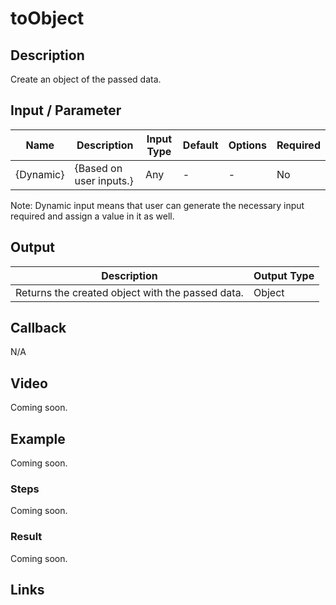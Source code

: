 ﻿# toObject

## Description

Create an object of the passed data.

## Input / Parameter

| Name | Description | Input Type | Default | Options | Required |
| ------ | ------ | ------ | ------ | ------ | ------ |
| {Dynamic} | {Based on user inputs.} | Any | - | - | No |

Note: Dynamic input means that user can generate the necessary input required and assign a value in it as well. 

## Output   

| Description | Output Type |
| ------ | ------ |
| Returns the created object with the passed data. | Object |

## Callback

N/A

## Video

Coming soon.

## Example

Coming soon.

### Steps

Coming soon.

### Result

Coming soon.

## Links
